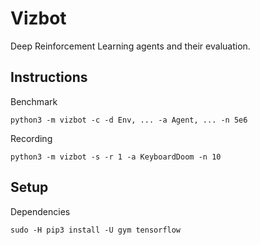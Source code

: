 Vizbot
======

Deep Reinforcement Learning agents and their evaluation.

## Instructions

Benchmark

```shell
python3 -m vizbot -c -d Env, ... -a Agent, ... -n 5e6
```

Recording

```shell
python3 -m vizbot -s -r 1 -a KeyboardDoom -n 10
```

## Setup

Dependencies

```shell
sudo -H pip3 install -U gym tensorflow
```
